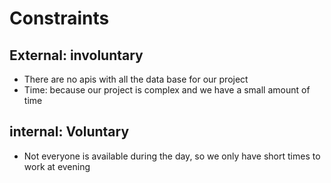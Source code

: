 # Constraints
## External: involuntary
- There are no apis with all the data base for our project
- Time: because our project is complex and we have a small amount of time

## internal: Voluntary
- Not everyone is available during the day, so we only have short times to work at evening
  